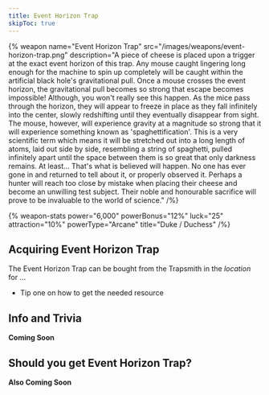 ```yaml
---
title: Event Horizon Trap
skipToc: true
---
```


{% weapon
 name="Event Horizon Trap"
 src="/images/weapons/event-horizon-trap.png"
 description="A piece of cheese is placed upon a trigger at the exact event horizon of this trap. Any mouse caught lingering long enough for the machine to spin up completely will be caught within the artificial black hole's gravitational pull. Once a mouse crosses the event horizon, the gravitational pull becomes so strong that escape becomes impossible! Although, you won't really see this happen. As the mice pass through the horizon, they will appear to freeze in place as they fall infinitely into the center, slowly redshifting until they eventually disappear from sight. The mouse, however, will experience gravity at a magnitude so strong that it will experience something known as 'spaghettification'. This is a very scientific term which means it will be stretched out into a long length of atoms, laid out side by side, resembling a string of spaghetti, pulled infinitely apart until the space between them is so great that only darkness remains. At least... That's what is believed will happen. No one has ever gone in and returned to tell about it, or properly observed it. Perhaps a hunter will reach too close by mistake when placing their cheese and become an unwilling test subject. Their noble and honourable sacrifice will prove to be invaluable to the world of science."
/%}

{% weapon-stats
 power="6,000"
 powerBonus="12%"
 luck="25"
 attraction="10%"
 powerType="Arcane"
 title="Duke / Duchess"
/%}

## Acquiring Event Horizon Trap

The Event Horizon Trap can be bought from the Trapsmith in the *location* for ...

- Tip one on how to get the needed resource

## Info and Trivia

**Coming Soon**

## Should you get Event Horizon Trap?

**Also Coming Soon**
